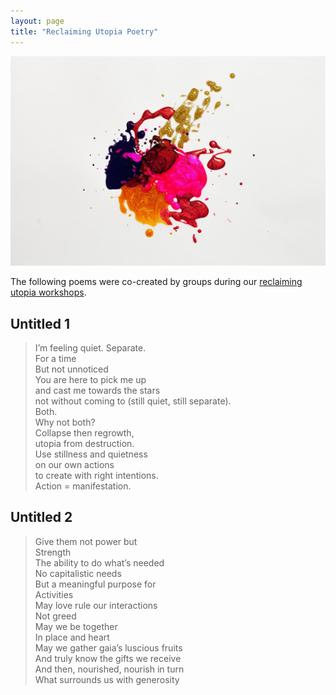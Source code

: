 ```yaml
---
layout: page
title: "Reclaiming Utopia Poetry"
---
```


![Painting](/assets/painting.jpg)

The following poems were co-created by groups during our [reclaiming utopia workshops](https://www.thephoenixproject.site/reclaimingutopia).


## Untitled 1
> I’m feeling quiet. Separate.  
> For a time  
> But not unnoticed  
> You are here to pick me up  
> and cast me towards the stars  
> not without coming to (still quiet, still separate).  
> Both.   
> Why not both?   
> Collapse then regrowth,  
> utopia from destruction.  
> Use stillness and quietness  
> on our own actions   
> to create with right intentions.  
> Action = manifestation.  


## Untitled 2
> Give them not power but  
> Strength  
> The ability to do what’s needed  
> No capitalistic needs  
> But a meaningful purpose for  
> Activities  
> May love rule our interactions  
> Not greed  
> May we be together  
> In place and heart  
> May we gather gaia’s luscious fruits  
> And truly know the gifts we receive  
> And then, nourished, nourish in turn  
> What surrounds us with generosity  
